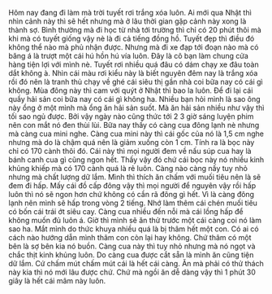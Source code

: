 Hôm nay đang đi làm mà trời tuyết rơi trắng xóa luôn. Ai mới qua Nhật thì nhìn cảnh này thì sẽ hết nhưng mà ở lâu thời gian gặp cảnh này xong là thành sợ. Bình thường mà đi học từ nhà tới trường thì chỉ có 20 phút thôi mà khi mà có tuyết giống vậy nè là đi cả tiếng đồng hồ. Tuyết đẹp thì điều đó không thể nào mà phủ nhận được. Nhưng mà đi xe đạp tới đoạn nào mà có băng á là trượt một cái hú hồn hú vía luôn. Đây là cô bạn làm chung cửa hàng tiện lợi với mình nè. Tuyết rơi nhiều quá đâu có dám chạy xe đâu toàn dắt không à. Nhìn cái màu rơi kiểu này là biết nguyên đêm nay là trắng xóa rồi đó nên là tranh thủ chạy về ghé cái siêu thị gần nhà coi bữa nay có cái gì không. Mùa đông này thì cam với quýt ở Nhật thì bao la luôn. Để đi lại cái quầy hải sản coi bữa nay có cái gì không ha. Nhiều bạn hỏi mình là sao ông này ổng ở một mình mà ổng ăn hải sản suốt. Mà ăn hải sản nhiều như vậy thì tối sao ngủ được. Bởi vậy ngày nào cũng thức tới 2 3 giờ sáng luyện phim nên con mắt nó đen thùi lùi. Bữa nay thấy có càng cua đông lạnh nè nhưng mà càng cua mini nghe. Càng cua mini này thì cái gốc của nó là 1,5 cm nghe nhưng mà do là chậm quá nên là giảm xuống còn 1 cm. Tính ra là bọc này chỉ có 170 cành thôi đó. Cái này thì mọi người đem về nấu súp cua hay là bánh canh cua gì cũng ngon hết. Thấy vậy đó chứ cái bọc này nó nhiều kinh khủng khiếp mà có 170 cành quá là rẻ luôn. Càng nào càng nấy tuy nhỏ nhưng mà chất lượng dữ lắm. Mình thì thích ăn chấm với muối tiêu nên là sẽ đem đi hấp. Mấy cái đồ cấp đông vậy thì mọi người để nguyên vậy rồi hấp luôn thì nó sẽ ngon hơn chứ không có cần rã đông gì hết. Vì là càng đông lạnh nên mình sẽ hấp trong vòng 2 tiếng. Nhớ làm thêm cái chén muối tiêu có bốn cái trái ớt siêu cay. Càng cua nhiều đến nỗi mà cái lồng hấp để không muốn đủ luôn á. Giờ thì mình sẽ ăn thử trước một cái càng coi nó làm sao ha. Mắt mình do thức khuya nhiều quá là bị thâm hết một con. Có ai có cách nào hướng dẫn mình thâm con còn lại hay không. Chứ thâm có một bên là sợ bên kia nó buồn. Càng cua này thì tuy nhỏ nhưng mà nó ngọt và chắc thịt kinh khủng luôn. Do càng cua được cắt sẵn là mình ăn cũng tiện dữ lắm. Cứ chấm mút chấm mút cái là hết cái càng. Ăn mà phải có thử thách này kia thì nó mới lâu được chứ. Chứ mà ngồi ăn dễ dàng vậy thì 1 phút 30 giây là hết cái mâm này luôn.